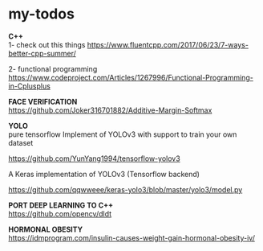 # my-todos

**C++** <br />
1- check out this things
https://www.fluentcpp.com/2017/06/23/7-ways-better-cpp-summer/

2- functional programming https://www.codeproject.com/Articles/1267996/Functional-Programming-in-Cplusplus









**FACE VERIFICATION** <br />
https://github.com/Joker316701882/Additive-Margin-Softmax


**YOLO** <br />
pure tensorflow Implement of YOLOv3 with support to train your own dataset

https://github.com/YunYang1994/tensorflow-yolov3 

A Keras implementation of YOLOv3 (Tensorflow backend) 

https://github.com/qqwweee/keras-yolo3/blob/master/yolo3/model.py



**PORT DEEP LEARNING TO C++** <br />
https://github.com/opencv/dldt

**HORMONAL OBESITY** <br />
https://idmprogram.com/insulin-causes-weight-gain-hormonal-obesity-iv/
